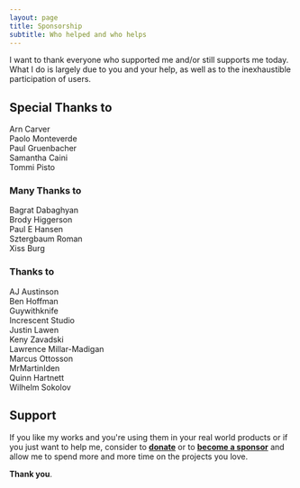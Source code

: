 ```yaml
---
layout: page
title: Sponsorship
subtitle: Who helped and who helps
---
```


I want to thank everyone who supported me and/or still supports me today.<br/>
What I do is largely due to you and your help, as well as to the inexhaustible
participation of users.

## Special Thanks to

Arn Carver<br/>
Paolo Monteverde<br/>
Paul Gruenbacher<br/>
Samantha Caini<br/>
Tommi Pisto

### Many Thanks to

Bagrat Dabaghyan<br/>
Brody Higgerson<br/>
Paul E Hansen<br/>
Sztergbaum Roman<br/>
Xiss Burg

### Thanks to

AJ Austinson<br/>
Ben Hoffman<br/>
Guywithknife<br/>
Increscent Studio<br/>
Justin Lawen<br/>
Keny Zavadski<br/>
Lawrence Millar-Madigan<br/>
Marcus Ottosson<br/>
MrMartinIden<br/>
Quinn Hartnett<br/>
Wilhelm Sokolov

## Support

If you like my works and you're using them in your real world products or if you
just want to help me, consider to
[**donate**](https://www.paypal.me/skypjack) or to
[**become a sponsor**](https://github.com/sponsors/skypjack) and allow me to
spend more and more time on the projects you love.

**Thank you**.
